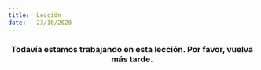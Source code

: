 ```yaml
---
title:  Lección
date:   23/10/2020
---
```


### <center>Todavía estamos trabajando en esta lección. Por favor, vuelva más tarde.</center>